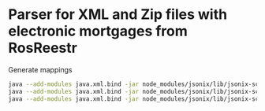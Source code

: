 # Parser for XML and Zip files with electronic mortgages from RosReestr

Generate mappings

```bash
java --add-modules java.xml.bind -jar node_modules/jsonix/lib/jsonix-schema-compiler-full.jar -d mappings -p Mortgage  schemas/mortgage/Mortgage_v0.1.xsd -generateJsonSchema
java --add-modules java.xml.bind -jar node_modules/jsonix/lib/jsonix-schema-compiler-full.jar -d mappings -p TRequest schemas/mortgage/TRequest.xsd -generateJsonSchema
java --add-modules java.xml.bind -jar node_modules/jsonix/lib/jsonix-schema-compiler-full.jar -d mappings -p Request  schemas/electronicMortgage/electronic-mortgage.xsd-generateJsonSchema 

```
